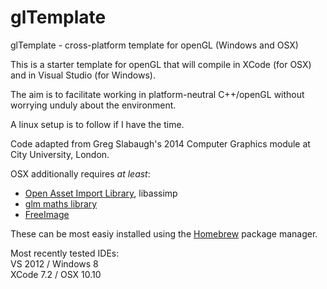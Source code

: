 glTemplate
==========

glTemplate - cross-platform template for openGL (Windows and OSX)

This is a starter template for openGL that will compile in XCode (for OSX) and in Visual Studio  (for Windows).  

The aim is to facilitate working in platform-neutral C++/openGL without worrying unduly about the environment. 

A linux setup is to follow if I have the time.

Code adapted from Greg Slabaugh's 2014 Computer Graphics module at City University, London.

OSX additionally requires _at least_:    
- [Open Asset Import Library](http://assimp.org), libassimp   
- [glm maths library](https://www.opengl.org/sdk/libs/GLM/)   
- [FreeImage](http://freeimage.sourceforge.net)


These can be most easiy installed using the [Homebrew](http://brew.sh) package manager.

Most recently tested IDEs:  
VS 2012 / Windows 8  
XCode 7.2 / OSX 10.10  




